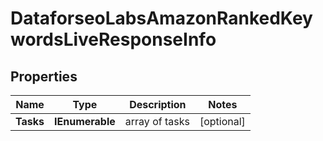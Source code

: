 # DataforseoLabsAmazonRankedKeywordsLiveResponseInfo


## Properties

| Name | Type | Description | Notes |
|------------ | ------------- | ------------- | -------------|
**Tasks** | **IEnumerable<DataforseoLabsAmazonRankedKeywordsLiveTaskInfo>** | array of tasks |[optional]|